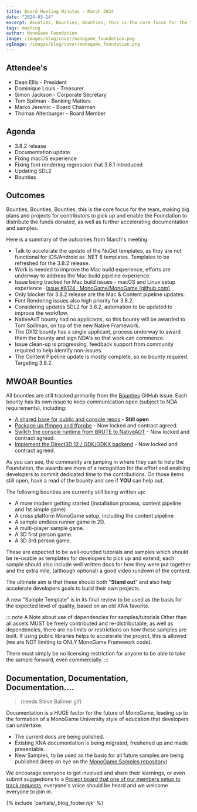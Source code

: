 ```yaml
---
title: Board Meeting Minutes - March 2024
date: "2024-03-14"
excerpt: Bounties, Bounties, Bounties, this is the core focus for the team, making big plans and projects for contributors to pick up and enable the Foundation to distribute the funds donated, as well as further accelerating documentation and samples.
tags: meeting
author: MonoGame Foundation
image: /images/blog/cover/monogame_foundation.png
ogImage: /images/blog/cover/monogame_foundation.png
---
```


## Attendee's

- Dean Ellis - President
- Dominique Louis - Treasurer
- Simon Jackson - Corporate Secretary
- Tom Spilman - Banking Matters
- Marko Jeremic - Board Chairman
- Thomas Altenburger - Board Member

## Agenda

- 3.8.2 release
- Documentation update
- Fixing macOS experience
- Fixing font rendering regression that 3.8.1 introduced
- Updating SDL2
- Bounties

## Outcomes

Bounties, Bounties, Bounties, this is the core focus for the team, making big plans and projects for contributors to pick up and enable the Foundation to distribute the funds donated, as well as further accelerating documentation and samples.

Here is a summary of the outcomes from March's meeting:

- Talk to accelerate the update of the NuGet templates, as they are not functional for iOS/Android as .NET 6 templates. Templates to be refreshed for the 3.8.2 release.
- Work is needed to improve the Mac build experience, efforts are underway to address the Mac build pipeline experience.
- Issue being tracked for Mac build issues - macOS and Linux setup experience · [Issue #8124 · MonoGame/MonoGame (github.com)](https://github.com/MonoGame/MonoGame/issues/8124)
- Only blocker for 3.8.2 release are the Mac  & Content pipeline updates.
- Font Rendering issues also high priority for 3.8.2.
- Considering updates SDL2 for 3.8.2, automation to be updated to improve the workflow.
- NativeAoT bounty had no applicants, so this bounty will be awarded to Tom Spillman, on top of the new Native Framework.
- The DX12 bounty has a single applicant, process underway to award them the bounty and sign NDA's so that work can commence.
- Issue clean-up is progressing, feedback support from community required to help identify non-issues.
- The Content Pipeline update is mostly complete, so no bounty required. Targeting 3.8.2.

## MWOAR Bounties

All bounties are still tracked primarily from the [Bounties](https://github.com/MonoGame/MonoGame/issues/8120) GitHub issue.  Each bounty has its own issue to keep communication open (subject to NDA requirements), including:

- [A shared base for public and console repos](https://github.com/MonoGame/MonoGame/issues/8242) - **Still open**
- [Package up ffmpeg and ffprobe](https://github.com/MonoGame/MonoGame/issues/8241) - Now locked and contract agreed.
- [Switch the console runtime from BRUTE to NativeAOT](https://github.com/MonoGame/MonoGame/issues/8194) - Now locked and contract agreed.
- [Implement the Direct3D 12 / GDK/GDKX backend](https://github.com/MonoGame/MonoGame/issues/8195) - Now locked and contract agreed.

As you can see, the community are jumping in where they can to help the Foundation, the awards are more of a recognition for the effort and enabling developers to commit dedicated time to the contributions.  On those items still open, have a read of the bounty and see if **YOU** can help out.

The following bounties are currently still being written up:

- A more modern getting started (installation process, content pipeline and 1st simple game)
- A cross platform MonoGame setup,  including the content pipeline
- A sample endless runner game in 2D.
- A multi-player sample game.
- A 3D first person game.
- A 3D 3rd person game.

These are expected to be well-rounded tutorials and samples which should be re-usable as templates for developers to pick up and extend, each sample should also include well written docs for how they were put together and the extra mile, (although optional) a good video rundown of the content.

The ultimate aim is that these should both "**Stand out**" and also help accelerate developers goals to build their own projects.

A new "Sample Template" is in its final review to be used as the basis for the expected level of quality, based on an old XNA favorite.

::: note A Note about use of dependencies for samples/tutorials
Other than all assets MUST be freely contributed and re-distributable, as well as dependencies, there are no limits or restrictions on how these samples are built.  If using public libraries helps to accelerate the project, this is allowed (we are NOT limiting to ONLY MonoGame Framework code).

There must simply be no licensing restriction for anyone to be able to take the sample forward, even commercially.
:::

## Documentation, Documentation, Documentation.... 

> (needs Steve Ballmer gif)

Documentation is a HUGE factor for the future of MonoGame, leading up to the formation of a MonoGame University style of education that developers can undertake.

- The current docs are being polished.
- Existing XNA documentation is being migrated, freshened up and made presentable.
- New Samples, to be used as the basis for all future samples are being published (keep an eye on the [MonoGame.Samples repository](https://github.com/MonoGame/MonoGame.Samples))

We encourage everyone to get involved and share their learnings, or even submit suggestions to a [Project board that one of our members setup to track requests](https://github.com/users/SimonDarksideJ/projects/1), everyone's voice should be heard and we welcome everyone to join in.

{% include 'partials/_blog_footer.njk' %}